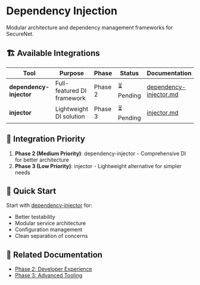 # Dependency Injection

Modular architecture and dependency management frameworks for SecureNet.

## 🏗️ Available Integrations

| Tool | Purpose | Phase | Status | Documentation |
|------|---------|-------|--------|---------------|
| **dependency-injector** | Full-featured DI framework | Phase 2 | ⏳ Pending | [dependency-injector.md](dependency-injector.md) |
| **injector** | Lightweight DI solution | Phase 3 | ⏳ Pending | [injector.md](injector.md) |

## 🎯 Integration Priority

1. **Phase 2 (Medium Priority)**: dependency-injector - Comprehensive DI for better architecture
2. **Phase 3 (Low Priority)**: injector - Lightweight alternative for simpler needs

## 🚀 Quick Start

Start with [dependency-injector](dependency-injector.md) for:
- Better testability
- Modular service architecture
- Configuration management
- Clean separation of concerns

## 🔗 Related Documentation

- [Phase 2: Developer Experience](../integration/phase-2-developer-experience.md)
- [Phase 3: Advanced Tooling](../integration/phase-3-advanced-tooling.md) 